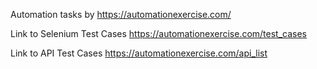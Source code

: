 Automation tasks by https://automationexercise.com/

Link to Selenium Test Cases https://automationexercise.com/test_cases

Link to API Test Cases https://automationexercise.com/api_list
